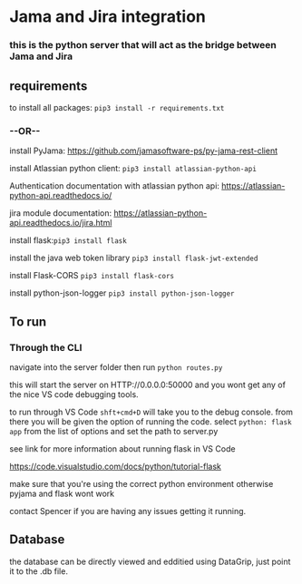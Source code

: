 # Jama and Jira integration
### this is the python server that will act as the bridge between Jama and Jira

## requirements
to install all packages: `pip3 install -r requirements.txt`

###           --OR--

install PyJama: https://github.com/jamasoftware-ps/py-jama-rest-client

install Atlassian python client: `pip3 install atlassian-python-api`

Authentication documentation with atlassian python api: https://atlassian-python-api.readthedocs.io/

jira module documentation: https://atlassian-python-api.readthedocs.io/jira.html


install flask:`pip3 install flask`

install the java web token library `pip3 install flask-jwt-extended`

install Flask-CORS `pip3 install flask-cors`

install python-json-logger `pip3 install python-json-logger`

## To run
### Through the CLI
navigate into the server folder then run `python routes.py`

this will start the server on HTTP://0.0.0.0:50000 and you wont get any of the nice VS code debugging tools.


to run through VS Code `shft+cmd+D` will take you to the debug console. from there you will be given the option of running the code. select `python: flask app` from the list of options and set the path to server.py

see link for more information about running flask in VS Code

https://code.visualstudio.com/docs/python/tutorial-flask

make sure that you're using the correct python environment otherwise pyjama and flask wont work

contact Spencer if you are having any issues getting it running. 

## Database
the database can be directly viewed and edditied using DataGrip, just point it to the .db file.
